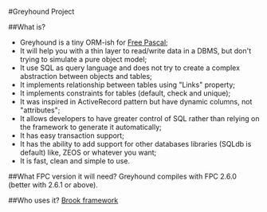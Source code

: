 #Greyhound Project

##What is?
* Greyhound is a tiny ORM-ish for [Free Pascal](http://freepascal.org/);
* It will help you with a thin layer to read/write data in a DBMS, but don't trying to simulate a pure object model;
* It use SQL as query language and does not try to create a complex abstraction between objects and tables;
* It implements relationship between tables using "Links" property;
* It implements constraints for tables (default, check and unique);
* It was inspired in ActiveRecord pattern but have dynamic columns, not "attributes";
* It allows developers to have greater control of SQL rather than relying on the framework to generate it automatically;
* It has easy transaction support;
* It has the ability to add support for other databases libraries (SQLdb is default) like, ZEOS or whatever you want;
* It is fast, clean and simple to use.


##What FPC version it will need?
Greyhound compiles with FPC 2.6.0 (better with 2.6.1 or above).


##Who uses it?
[Brook framework](http://brookframework.org)